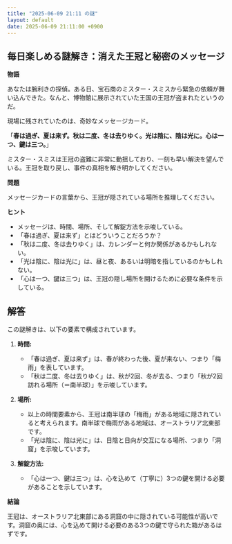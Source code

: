 ```yaml
---
title: "2025-06-09 21:11 の謎"
layout: default
date: 2025-06-09 21:11:00 +0900
---
```

## 毎日楽しめる謎解き：消えた王冠と秘密のメッセージ

**物語**

あなたは腕利きの探偵。ある日、宝石商のミスター・スミスから緊急の依頼が舞い込んできた。なんと、博物館に展示されていた王国の王冠が盗まれたというのだ。

現場に残されていたのは、奇妙なメッセージカード。

「**春は過ぎ、夏は来ず。秋は二度、冬は去りゆく。光は陰に、陰は光に。心は一つ、鍵は三つ。**」

ミスター・スミスは王冠の盗難に非常に動揺しており、一刻も早い解決を望んでいる。王冠を取り戻し、事件の真相を解き明かしてください。

**問題**

メッセージカードの言葉から、王冠が隠されている場所を推理してください。

**ヒント**

*   メッセージは、時間、場所、そして解錠方法を示唆している。
*   「春は過ぎ、夏は来ず」とはどういうことだろうか？
*   「秋は二度、冬は去りゆく」は、カレンダーと何か関係があるかもしれない。
*   「光は陰に、陰は光に」は、昼と夜、あるいは明暗を指しているのかもしれない。
*   「心は一つ、鍵は三つ」は、王冠の隠し場所を開けるために必要な条件を示している。

## 解答

この謎解きは、以下の要素で構成されています。

1.  **時間:**
    *   「春は過ぎ、夏は来ず」は、春が終わった後、夏が来ない、つまり「梅雨」を表しています。
    *   「秋は二度、冬は去りゆく」は、秋が2回、冬が去る、つまり「秋が2回訪れる場所（＝南半球）」を示唆しています。

2.  **場所:**
    *   以上の時間要素から、王冠は南半球の「梅雨」がある地域に隠されていると考えられます。南半球で梅雨がある地域は、オーストラリア北東部です。
    *   「光は陰に、陰は光に」は、日陰と日向が交互になる場所、つまり「洞窟」を示唆しています。

3.  **解錠方法:**
    *   「心は一つ、鍵は三つ」は、心を込めて（丁寧に）3つの鍵を開ける必要があることを示しています。

**結論**

王冠は、オーストラリア北東部にある洞窟の中に隠されている可能性が高いです。洞窟の奥には、心を込めて開ける必要のある3つの鍵で守られた箱があるはずです。
